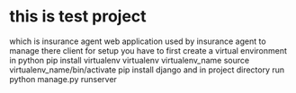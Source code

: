 # this is test project 
which is insurance agent web application used by insurance agent to manage there client
for setup you have to first create a virtual environment in python 
 pip install virtualenv 
 virtualenv virtualenv_name
 source virtualenv_name/bin/activate
 pip install django 
and in project directory run python manage.py runserver

